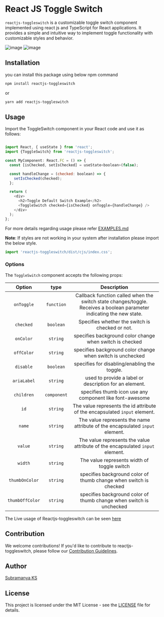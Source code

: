 # React JS Toggle Switch

<!-- 
![NPM Version](https://img.shields.io/npm/v/reactjs-toggleswitch) -->

`reactjs-toggleswitch` is a customizable toggle switch component implemented using react js and TypeScript for React applications. It provides a simple and intuitive way to implement toggle functionality with customizable styles and behavior.

![image](https://github.com/user-attachments/assets/4c2f0913-fcc4-4e14-b8ad-2e1a2dd76240)
![image](https://github.com/user-attachments/assets/6b16f1b8-21b2-4fd0-b71c-85b24079251b)


## Installation

you can install this package using below npm command

```sh
npm install reactjs-toggleswitch
```
or

```sh
yarn add reactjs-toggleswitch
```

## Usage

Import the ToggleSwitch component in your React code and use it as follows:

```js

import React, { useState } from 'react';
import {ToggleSwitch} from 'reactjs-toggleswitch';

const MyComponent: React.FC = () => {
  const [isChecked, setIsChecked] = useState<boolean>(false);

  const handleChange = (checked: boolean) => {
    setIsChecked(checked);
  };

  return (
    <div>
      <h2>Toggle Default Switch Example</h2>
      <ToggleSwitch checked={isChecked} onToggle={handleChange} />
    </div>
  );
};


```
For more details regarding usage please refer [EXAMPLES.md](https://github.com/SubramanyaKS/reactjs-toggleswitch/blob/main/EXAMPLES.md)


**Note**: If styles are not working in your system after installation please import the below style.

```js
import 'reactjs-toggleswitch/dist/cjs/index.css';

```

### Options

The `ToggleSwitch` component accepts the following props:

| Option | type | Description |
| :---: | :---: | :---: |
| `onToggle` | `function` | Callback function called when the switch state changes/toggle. Receives a boolean parameter indicating the new state. |
| `checked` | `boolean` | Specifies whether the switch is checked or not. |
| `onColor` | `string` | specifies background color change when switch is checked |
| `offColor` | `string` | specifies background color change when switch is unchecked |
| `disable` | `boolean` | specifies for disabling/enabling the toggle. |
| `ariaLabel` | `string`| used to provide a label or description for an element. |
|`children` |`component` | specifies thumb icon use any component like font-awesome |
| `id` | `string`| The value represents the id attribute of the encapsulated `input` element. |
| `name` | `string`| The value represents the name attribute of the encapsulated `input` element.|
| `value` | `string`| The value represents the value attribute of the encapsulated `input` element.|
|`width`|`string`|The value represents width of toggle switch|
|`thumbOnColor`|`string`|specifies background color of thumb change when switch is checked|
|`thumbOffColor`|`string`|specifies background color of thumb change when switch is unchecked|


The Live usage of Reactjs-toggleswitch can be seen [here](https://subramanyaks.github.io/Weather-app/)

## Contribution

We welcome contributions! If you'd like to contribute to reactjs-toggleswitch, please follow our [Contribution Guidelines](https://github.com/SubramanyaKS/reactjs-toggleswitch/blob/main/CONTRIBUTING.md).

## Author
[Subramanya KS](https://github.com/SubramanyaKS)

## License

This project is licensed under the MIT License - see the [LICENSE](./LICENSE) file for details.
